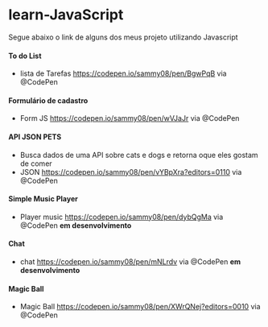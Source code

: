 # learn-JavaScript

Segue abaixo o link de alguns dos meus projeto utilizando Javascript

#### To do List
* lista de Tarefas  <https://codepen.io/sammy08/pen/BgwPqB> via @CodePen

#### Formulário de cadastro
* Form JS <https://codepen.io/sammy08/pen/wVJaJr> via @CodePen

#### API JSON PETS
* Busca dados de uma API sobre cats e dogs e retorna oque eles gostam de comer
* JSON <https://codepen.io/sammy08/pen/vYBpXra?editors=0110> via @CodePen

#### Simple Music Player
* Player music <https://codepen.io/sammy08/pen/dybQgMa> via @CodePen
**em desenvolvimento**

#### Chat 
* chat <https://codepen.io/sammy08/pen/mNLrdv> via @CodePen
**em desenvolvimento**

#### Magic Ball 
* Magic Ball <https://codepen.io/sammy08/pen/XWrQNej?editors=0010> via @CodePen
